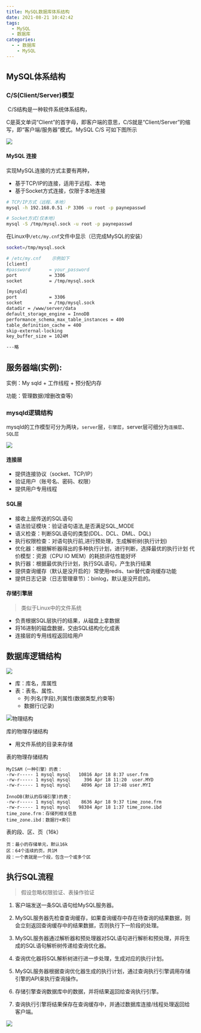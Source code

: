 ```yaml
---
title: MySQL数据库体系结构
date: 2021-08-21 10:42:42
tags:
  - MySQL
  - 数据库
categories:
  - - 数据库
    - MySQL
---
```


## MySQL体系结构

### C/S(Client/Server)模型

​		C/S结构是一种软件系统体系结构，

​		C是英文单词“Client”的首字母，即客户端的意思，C/S就是“Client/Server”的缩写，即“客户端/服务器”模式。MySQL C/S 可如下图所示

![](https://tva1.sinaimg.cn/large/008i3skNgy1gto7tgqgp1j60js0a8jrl02.jpg)

#### MySQL 连接

实现MySQL连接的方式主要有两种，

- 基于TCP/IP的连接，适用于远程、本地
- 基于Socket方式连接，仅限于本地连接

```sh
# TCP/IP方式（远程、本地）
mysql -h 192.168.0.51 -P 3306 -u root -p paynepasswd

# Socket方式(仅本地)
mysql -S /tmp/mysql.sock -u root -p paynepasswd
```

在Linux中`/etc/my.cnf`文件中显示（已完成MySQL的安装）

```sh
socket=/tmp/mysql.sock

# /etc/my.cnf    示例如下                                                                                    
[client]
#password       = your_password
port            = 3306
socket          = /tmp/mysql.sock

[mysqld]
port            = 3306
socket          = /tmp/mysql.sock
datadir = /www/server/data
default_storage_engine = InnoDB
performance_schema_max_table_instances = 400
table_definition_cache = 400
skip-external-locking
key_buffer_size = 1024M

---略
```

## 服务器端(实例):

实例：My sqld + 工作线程 + 预分配内存 

功能：管理数据(增删改查等)

### mysqld逻辑结构

mysqld的工作模型可分为两块，`server`层，`引擎层`，server层可细分为`连接层`、`SQL层`

![](https://tva1.sinaimg.cn/large/008i3skNgy1gtoa5gogpej60fv0dhjs202.jpg)

#### 连接层

- 提供连接协议（socket、TCP/IP）
- 验证用户（账号名、密码、权限）
- 提供用户专用线程

#### SQL层

- 接收上层传送的SQL语句
- 语法验证模块：验证语句语法,是否满足SQL_MODE
- 语义检查：判断SQL语句的类型(DDL、DCL、DML、DQL)
- 执行权限检查：对语句执行前,进行预处理，生成解析树(执行计划)
- 优化器：根据解析器得出的多种执行计划，进行判断，选择最优的执行计划
          代价模型：资源（CPU IO MEM）的耗损评估性能好坏
- 执行器：根据最优执行计划，执行SQL语句，产生执行结果
- 提供查询缓存（默认是没开启的）常使用redis、tair替代查询缓存功能
- 提供日志记录（日志管理章节）：binlog，默认是没开启的。

#### 存储引擎层

> 类似于Linux中的文件系统

- 负责根据SQL层执行的结果，从磁盘上拿数据
- 将16进制的磁盘数据，交由SQL结构化化成表
- 连接层的专用线程返回给用户

## 数据库逻辑结构

![](https://upload-images.jianshu.io/upload_images/16956686-127fff46fdb7fea9.png)

- 库：库名，库属性
- 表：表名、属性、
  - 列:列名(字段),列属性(数据类型,约束等)
  - 数据行(记录)

![物理结构](https://upload-images.jianshu.io/upload_images/16956686-bfd40838aef7971b.png)

库的物理存储结构

- 用文件系统的目录来存储

表的物理存储结构

```
MyISAM（一种引擎）的表：
-rw-r----- 1 mysql mysql   10816 Apr 18 8:37 user.frm
-rw-r----- 1 mysql mysql     396 Apr 18 11:20  user.MYD
-rw-r----- 1 mysql mysql    4096 Apr 18 17:48 user.MYI

InnoDB(默认的存储引擎)的表：
-rw-r----- 1 mysql mysql    8636 Apr 18 9:37 time_zone.frm
-rw-r----- 1 mysql mysql   98304 Apr 18 1:37 time_zone.ibd
time_zone.frm：存储列相关信息
time_zone.ibd：数据行+索引
```

表的段、区、页（16k）

```undefined
页：最小的存储单元，默认16k
区：64个连续的页，共1M
段：一个表就是一个段，包含一个或多个区
```



## 执行SQL流程

> 假设忽略权限验证、表操作验证

1. 客户端发送一条SQL语句给MySQL服务器。

2. MySQL服务器先检查查询缓存，如果查询缓存中存在待查询的结果数据，则会立刻返回查询缓存中的结果数据，否则执行下一阶段的处理。

3. MySQL服务器通过解析器和预处理器对SQL语句进行解析和预处理，并将生成的SQL语句解析树传递给查询优化器。

4. 查询优化器将SQL解析树进行进一步处理，生成对应的执行计划。

5. MySQL服务器根据查询优化器生成的执行计划，通过查询执行引擎调用存储引擎的API来执行查询操作。

6. 存储引擎查询数据库中的数据，并将结果返回给查询执行引擎。

7. 查询执行引擎将结果保存在查询缓存中，并通过数据库连接/线程处理返回给客户端。

![](https://tva1.sinaimg.cn/large/008i3skNgy1gtoc99udhyj60bw0ma0tu02.jpg)

